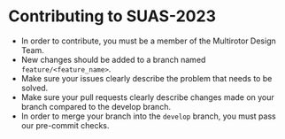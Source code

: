 # Contributing to SUAS-2023

- In order to contribute, you must be a member of the Multirotor Design Team.
- New changes should be added to a branch named `feature/<feature_name>`.
- Make sure your issues clearly describe the problem that needs to be solved.
- Make sure your pull requests clearly describe changes made on your branch compared to the develop branch.
- In order to merge your branch into the `develop` branch, you must pass our pre-commit checks.
